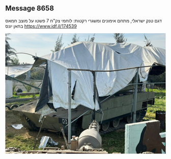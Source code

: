 ## Message 8658

דגם טנק ישראלי, מתחם אימונים ומשגרי רקטות:
לוחמי צק"ח 7 פשטו על מוצב חמאס בחאן יונס
https://www.idf.il/174539

![Photo](./8658/8658_photo.jpg)
